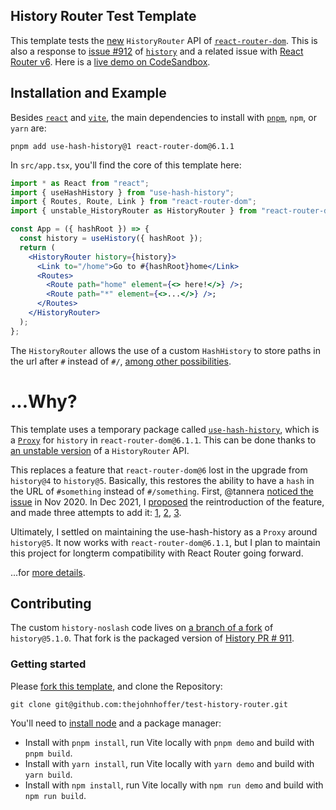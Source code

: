 ## History Router Test Template

This template tests the [new][6_1_1] `HistoryRouter` API of [`react-router-dom`](https://github.com/remix-run/react-router/). This is also a response to [issue #912](https://github.com/remix-run/history/issues/912) of [`history`](https://github.com/remix-run/history/) and a related issue with [React Router v6](https://reactrouter.com/docs/en/v6). Here is a [live demo on CodeSandbox][Sandbox].

## Installation and Example

Besides [`react`](https://reactjs.org/) and [`vite`](https://vitejs.dev/), the main dependencies to install with [`pnpm`](https://pnpm.io/), `npm`, or `yarn` are:

```
pnpm add use-hash-history@1 react-router-dom@6.1.1
```

In `src/app.tsx`, you'll find the core of this template here:

```jsx
import * as React from "react";
import { useHashHistory } from "use-hash-history";
import { Routes, Route, Link } from "react-router-dom";
import { unstable_HistoryRouter as HistoryRouter } from "react-router-dom";

const App = ({ hashRoot }) => {
  const history = useHistory({ hashRoot });
  return (
    <HistoryRouter history={history}>
      <Link to="/home">Go to #{hashRoot}home</Link>
      <Routes>
        <Route path="home" element={<> here!</>} />;
        <Route path="*" element={<>...</>} />;
      </Routes>
    </HistoryRouter>
  );
};
```

The `HistoryRouter` allows the use of a custom `HashHistory` to store paths in the url after `#` instead of `#/`, [among other possibilities][ExampleProps].

# ...Why?

This template uses a temporary package called [`use-hash-history`][NPM], which is a [`Proxy`][Proxy] for `history` in `react-router-dom@6.1.1`. This can be done thanks to [an unstable version][6_1_1] of a `HistoryRouter` API.

This replaces a feature that `react-router-dom@6` lost in the upgrade from `history@4` to `history@5`. Basically, this restores the ability to have a `hash` in the URL of `#something` instead of `#/something`. First, @tannera [noticed the issue](https://github.com/remix-run/react-router/issues/7703) in Nov 2020. In Dec 2021, I [proposed](https://github.com/remix-run/react-router/issues/8459) the reintroduction of the feature, and made three attempts to add it: [1][1], [2][2], [3][3].

Ultimately, I settled on maintaining the use-hash-history as a `Proxy` around `history@5`. It now works with `react-router-dom@6.1.1`, but I plan to maintain this project for longterm compatibility with React Router going forward.

...for [more details](https://github.com/thejohnhoffer/test-history-router/blob/main/WHY.md).

## Contributing

The custom `history-noslash` code lives on [a branch of a fork](https://github.com/thejohnhoffer/history/tree/publish-noslash) of `history@5.1.0`. That fork is the packaged version of [History PR # 911](https://github.com/remix-run/history/pull/911).

### Getting started

Please [fork this template](https://github.com/thejohnhoffer/test-history-router/fork), and clone the Repository:

```
git clone git@github.com:thejohnhoffer/test-history-router.git
```

You'll need to [install node](https://heynode.com/tutorial/install-nodejs-locally-nvm/) and a package manager:

- Install with `pnpm install`, run Vite locally with `pnpm demo` and build with `pnpm build`.
- Install with `yarn install`, run Vite locally with `yarn demo` and build with `yarn build`.
- Install with `npm install`, run Vite locally with `npm run demo` and build with `npm run build`.


[1]:https://github.com/remix-run/react-router/pull/8450
[2]:https://github.com/remix-run/react-router/pull/8460
[3]:https://github.com/remix-run/react-router/pull/8463

[ExampleProps]:https://github.com/thejohnhoffer/use-hash-history/blob/v1.0.0/demo/exampleProps.ts#L14
[6_1_1]:https://github.com/remix-run/react-router/releases/tag/v6.1.1

[Proxy]:https://developer.mozilla.org/en-US/docs/Web/JavaScript/Reference/Global_Objects/Proxy#examples
[Sandbox]:https://codesandbox.io/s/use-hash-history-esl4q
[NPM]:https://www.npmjs.com/package/use-hash-history
